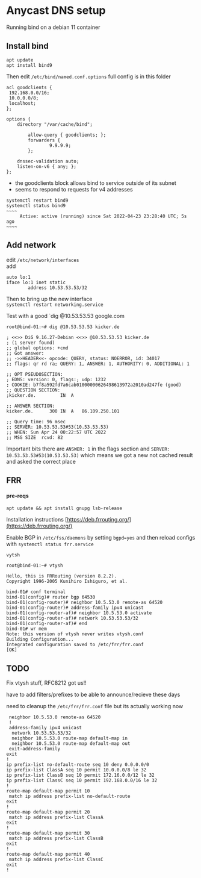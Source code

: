 # Anycast DNS setup

Running bind on a debian 11 container

## Install bind

```
apt update
apt install bind9
```
Then edit `/etc/bind/named.conf.options` full config is in this folder
```
acl goodclients {
 192.168.0.0/16;
 10.0.0.0/8;
 localhost;
};

options {
	directory "/var/cache/bind";

        allow-query { goodclients; };
        forwarders {
                9.9.9.9;
        };

	dnssec-validation auto;
	listen-on-v6 { any; };
};
```
- the goodclients block allows bind to service outside of its subnet
- seems to respond to requests for v4 addresses

```
systemctl restart bind9
systemctl status bind9
~~~~
     Active: active (running) since Sat 2022-04-23 23:28:40 UTC; 5s ago
~~~~
```

## Add network

edit `/etc/network/interfaces`  
add
```
auto lo:1
iface lo:1 inet static
        address 10.53.53.53/32
```
Then to bring up the new interface  
`systemctl restart networking.service`  

Test with a good `dig @10.53.53.53 google.com
```
root@bind-01:~# dig @10.53.53.53 kicker.de

; <<>> DiG 9.16.27-Debian <<>> @10.53.53.53 kicker.de
; (1 server found)
;; global options: +cmd
;; Got answer:
;; ->>HEADER<<- opcode: QUERY, status: NOERROR, id: 34017
;; flags: qr rd ra; QUERY: 1, ANSWER: 1, AUTHORITY: 0, ADDITIONAL: 1

;; OPT PSEUDOSECTION:
; EDNS: version: 0, flags:; udp: 1232
; COOKIE: b7f8a592fd7a6cab01000000626498613972a2010ad247fe (good)
;; QUESTION SECTION:
;kicker.de.			IN	A

;; ANSWER SECTION:
kicker.de.		300	IN	A	86.109.250.101

;; Query time: 96 msec
;; SERVER: 10.53.53.53#53(10.53.53.53)
;; WHEN: Sun Apr 24 00:22:57 UTC 2022
;; MSG SIZE  rcvd: 82
```
Important bits there are `ANSWER: 1` in the flags section and
 `SERVER: 10.53.53.53#53(10.53.53.53)` which means we got a new not 
cached result and asked the correct place

## FRR

#### pre-reqs
`apt update && apt install gnupg lsb-release`  

Installation instructions [https://deb.frrouting.org/](https://deb.frrouting.org/)

Enable BGP in `/etc/fss/daemons` by setting `bgpd=yes` and then reload 
configs with `systemctl status frr.service`

`vytsh`

```
root@bind-01:~# vtysh 

Hello, this is FRRouting (version 8.2.2).
Copyright 1996-2005 Kunihiro Ishiguro, et al.

bind-01# conf terminal 
bind-01(config)# router bgp 64530
bind-01(config-router)# neighbor 10.5.53.0 remote-as 64520
bind-01(config-router)# address-family ipv4 unicast 
bind-01(config-router-af)# neighbor 10.5.53.0 activate 
bind-01(config-router-af)# network 10.53.53.53/32
bind-01(config-router-af)# end
bind-01# wr mem
Note: this version of vtysh never writes vtysh.conf
Building Configuration...
Integrated configuration saved to /etc/frr/frr.conf
[OK]
```

## TODO

Fix vtysh stuff, RFC8212 got us!!  

have to add filters/prefixes to be able to announce/recieve these days

need to cleanup the `/etc/frr/frr.conf` file but its actually working now
```router bgp 64530
 neighbor 10.5.53.0 remote-as 64520
 !
 address-family ipv4 unicast
  network 10.53.53.53/32
  neighbor 10.5.53.0 route-map default-map in
  neighbor 10.5.53.0 route-map default-map out
 exit-address-family
exit
!
ip prefix-list no-default-route seq 10 deny 0.0.0.0/0
ip prefix-list ClassA seq 10 permit 10.0.0.0/8 le 32
ip prefix-list ClassB seq 10 permit 172.16.0.0/12 le 32
ip prefix-list ClassC seq 10 permit 192.168.0.0/16 le 32
!
route-map default-map permit 10
 match ip address prefix-list no-default-route
exit
!
route-map default-map permit 20
 match ip address prefix-list ClassA
exit
!
route-map default-map permit 30
 match ip address prefix-list ClassB
exit
!
route-map default-map permit 40
 match ip address prefix-list ClassC
exit
!
```

